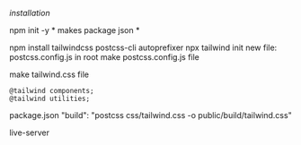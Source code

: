 *installation*

npm init -y              *   makes package json *

npm install tailwindcss postcss-cli autoprefixer
npx tailwind init
new file: postcss.config.js in root
make postcss.config.js file

make tailwind.css file 
``` @tailwind base;
@tailwind components;
@tailwind utilities;
```

package.json 
"build": "postcss css/tailwind.css -o public/build/tailwind.css"

live-server
